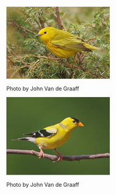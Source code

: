 ![yewa-1](../images/yewa-1.jpg)

Photo by John Van de Graaff

![amgo-1](../images/amgo-1.jpg)

Photo by John Van de Graaff

